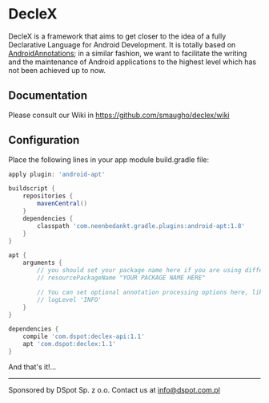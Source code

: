 # DecleX

DecleX is a framework that aims to get closer to the idea of a fully Declarative Language for Android Development. 
It is totally based on <a href="https://github.com/excilys/androidannotations/wiki" target="_blank">AndroidAnnotations</a>; in a similar fashion, we want to facilitate the writing and the maintenance of 
Android applications to the highest level which has not been achieved up to now.


## Documentation

Please consult our Wiki in https://github.com/smaugho/declex/wiki

## Configuration

Place the following lines in your app module build.gradle file:

```gradle
apply plugin: 'android-apt'

buildscript {
    repositories {
        mavenCentral()
    }
    dependencies {
        classpath 'com.neenbedankt.gradle.plugins:android-apt:1.8'
    }
}

apt {
    arguments {
        // you should set your package name here if you are using different application IDs
        // resourcePackageName "YOUR PACKAGE NAME HERE"

        // You can set optional annotation processing options here, like these commented options:
        // logLevel 'INFO'
    }
}

dependencies {
    compile 'com.dspot:declex-api:1.1'
    apt 'com.dspot:declex:1.1'
}

```


And that's it!...

-----------
Sponsored by DSpot Sp. z o.o. Contact us at info@dspot.com.pl
